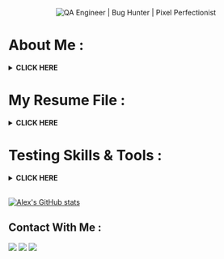 <p align="center">
  <img src="https://iili.io/3Qtf1Hu.gif" alt="QA Engineer | Bug Hunter | Pixel Perfectionist" />
</p>

# About Me :
<details>
<summary><strong>CLICK HERE</strong></summary>  
  
## 👋 Hi, I'm Alex
**QA Engineer with 5+ years of experience in manual testing of web applications.**  
I specialize in functionality, responsiveness, and UX testing across **WordPress**, **Elementor**, **WooCommerce**, and **HTML/CSS**-based websites. Skilled in test case execution, bug reporting, cross-browser/device testing, and validation of third-party integrations such as **Mailchimp**.  
Detail-oriented with a solid understanding of front-end development, and proven success in agile, cross-functional teams using **Teamwork**.

### Responsibilities:

-  Performed **manual testing** of websites built with WordPress, Elementor, and WooCommerce  
-  Tested **new UI/UX designs** for accuracy and alignment with design specifications  
-  Created and executed **detailed checklists**, test cases, and testing documentation  
-  Reported bugs, verified fixes, and conducted **regression testing**  
-  Conducted **cross-browser** and **cross-device testing** to ensure compatibility  
-  Validated **responsive layouts** and markup-to-HTML conversion for visual and functional accuracy  
-  Verified **Mailchimp integration**, including email subscription and automation flows  
-  Provided **ongoing QA support** and post-deployment testing for live websites  
-  Used **Teamwork** to manage tasks, track progress, and collaborate in **agile teams**
  
</details>

# My Resume File :
<details>
<summary><strong>CLICK HERE</strong></summary>
</br>
  
[![Resume](https://img.icons8.com/?size=100&id=Lg8n3Qwr21ix&format=png&color=000000)](https://github.com/AlexKuchkov/Resume/blob/5a76f7b0f27e6425007a2cb1e7fb2586342d4035/AKResume.pdf)

</details>

# Testing Skills & Tools :
<details>
<summary><strong>CLICK HERE</strong></summary>
  
### CMS & eCommerce :
[![WordPress](https://img.shields.io/badge/WordPress-21759B?style=for-the-badge&logo=wordpress&logoColor=white)](https://wordpress.org)
[![Elementor](https://img.shields.io/badge/Elementor-92003B?style=for-the-badge&logo=elementor&logoColor=white)](https://elementor.com)
[![WooCommerce](https://img.shields.io/badge/WooCommerce-96588a?style=for-the-badge&logo=woocommerce&logoColor=white)](https://woocommerce.com)
[![Shopify](https://img.shields.io/badge/Shopify-7AB55C?style=for-the-badge&logo=shopify&logoColor=white)](https://shopify.com)
[![WP Engine](https://img.shields.io/badge/WPEngine-0A96F0?style=for-the-badge)](https://wpengine.com)
[![WP Umbrella](https://img.shields.io/badge/WP%20Umbrella-18A0FB?style=for-the-badge)](https://wp-umbrella.com)

### Frontend Development :
[![HTML5](https://img.shields.io/badge/HTML5-e34f26?style=for-the-badge&logo=html5&logoColor=white)](https://developer.mozilla.org/en-US/docs/Web/Guide/HTML/HTML5)
[![CSS3](https://img.shields.io/badge/CSS3-1572B6?style=for-the-badge&logo=css3&logoColor=white)](https://developer.mozilla.org/en-US/docs/Web/CSS)
[![JavaScript](https://img.shields.io/badge/JavaScript-F7DF1E?style=for-the-badge&logo=javascript&logoColor=black)](https://developer.mozilla.org/en-US/docs/Web/JavaScript)
[![React](https://img.shields.io/badge/React-61DAFB?style=for-the-badge&logo=react&logoColor=black)](https://reactjs.org)
[![Bootstrap](https://img.shields.io/badge/Bootstrap-7952B3?style=for-the-badge&logo=bootstrap&logoColor=white)](https://getbootstrap.com)

### Database & Version Control :
[![MySQL](https://img.shields.io/badge/MySQL-4479A1?style=for-the-badge&logo=mysql&logoColor=white)](https://www.mysql.com)
[![GitHub](https://img.shields.io/badge/GitHub-181717?style=for-the-badge&logo=github&logoColor=white)](https://github.com)

### Project & Issue Management :
[![Teamwork](https://img.shields.io/badge/Teamwork-000000?style=for-the-badge&logo=teamwork&logoColor=white)](https://www.teamwork.com)
[![Jira](https://img.shields.io/badge/Jira-0052CC?style=for-the-badge&logo=jira&logoColor=white)](https://www.atlassian.com/software/jira)

### Email & Marketing Tools :
[![Mailchimp](https://img.shields.io/badge/Mailchimp-FFE01B?style=for-the-badge&logo=mailchimp&logoColor=black)](https://mailchimp.com)
[![Campaign Monitor](https://img.shields.io/badge/Campaign%20Monitor-509CF6?style=for-the-badge&logo=campaignmonitor&logoColor=white)](https://www.campaignmonitor.com)
[![Gmail](https://img.shields.io/badge/Gmail-EA4335?style=for-the-badge&logo=gmail&logoColor=white)](https://mail.google.com)
[![Outlook](https://img.shields.io/badge/Outlook-0072C6?style=for-the-badge&logo=microsoftoutlook&logoColor=white)](https://outlook.live.com)
[![Apple Mail](https://img.shields.io/badge/Mac%20Mail-333333?style=for-the-badge&logo=apple&logoColor=white)](https://www.apple.com/mail/)
[![Thunderbird](https://img.shields.io/badge/Thunderbird-0A84FF?style=for-the-badge&logo=thunderbird&logoColor=white)](https://www.thunderbird.net)
[![Front](https://img.shields.io/badge/Front-FF6F61?style=for-the-badge)](https://front.com)

### Communication & Collaboration :
[![Slack](https://img.shields.io/badge/Slack-4A154B?style=for-the-badge&logo=slack&logoColor=white)](https://slack.com)
[![Microsoft Teams](https://img.shields.io/badge/Microsoft%20Teams-6264A7?style=for-the-badge&logo=microsoftteams&logoColor=white)](https://www.microsoft.com/en/microsoft-teams)
[![Notion](https://img.shields.io/badge/Notion-000000?style=for-the-badge&logo=notion&logoColor=white)](https://www.notion.so)
[![Guru](https://img.shields.io/badge/Guru-5C6AC4?style=for-the-badge)](https://www.getguru.com)

### Design & Visual QA :
[![Figma](https://img.shields.io/badge/Figma-F24E1E?style=for-the-badge&logo=figma&logoColor=white)](https://figma.com)
[![Sketch](https://img.shields.io/badge/Sketch-F7B500?style=for-the-badge&logo=sketch&logoColor=black)](https://www.sketch.com/)
[![Adobe XD](https://img.shields.io/badge/Adobe%20XD-FF61F6?style=for-the-badge&logo=adobexd&logoColor=white)](https://www.adobe.com/products/xd.html)
[![Adobe Photoshop](https://img.shields.io/badge/Photoshop-31A8FF?style=for-the-badge&logo=adobephotoshop&logoColor=white)](https://www.adobe.com/products/photoshop.html)
[![Adobe Illustrator](https://img.shields.io/badge/Illustrator-FF9A00?style=for-the-badge&logo=adobeillustrator&logoColor=white)](https://www.adobe.com/products/illustrator.html)

### Testing & Debugging Tools :
[![Chrome DevTools](https://img.shields.io/badge/DevTools-4285F4?style=for-the-badge&logo=googlechrome&logoColor=white)](https://developer.chrome.com/docs/devtools/)
[![LambdaTest](https://img.shields.io/badge/LambdaTest-00C7B7?style=for-the-badge)](https://www.lambdatest.com)
[![Responsively App](https://img.shields.io/badge/ResponsivelyApp-38B2AC?style=for-the-badge)](https://responsively.app)
[![Pixel Perfect](https://img.shields.io/badge/Pixel%20Perfect-F28D35?style=for-the-badge)](https://addons.mozilla.org/en-US/firefox/addon/pixel-perfect/)
[![WAVE](https://img.shields.io/badge/WAVE%20Accessibility-5C2D91?style=for-the-badge)](https://wave.webaim.org/)
[![Siteimprove](https://img.shields.io/badge/Siteimprove-0B6ABF?style=for-the-badge)](https://siteimprove.com)
[![Google PageSpeed](https://img.shields.io/badge/PageSpeed-4285F4?style=for-the-badge&logo=google&logoColor=white)](https://pagespeed.web.dev)
[![GiftOfSpeed](https://img.shields.io/badge/GiftOfSpeed-009688?style=for-the-badge)](https://www.giftofspeed.com)
[![Lighthouse](https://img.shields.io/badge/Lighthouse-F44B21?style=for-the-badge&logo=lighthouse&logoColor=white)](https://developers.google.com/web/tools/lighthouse)
[![GTmetrix](https://img.shields.io/badge/GTmetrix-008ECC?style=for-the-badge)](https://gtmetrix.com)

### Screenshot & Recording Tools :
[![Taprecord](https://img.shields.io/badge/Taprecord-FF6F00?style=for-the-badge)](https://taprecord.com)
[![ScreenRec](https://img.shields.io/badge/ScreenRec-1E90FF?style=for-the-badge)](https://screenrec.com)
[![Lightshot](https://img.shields.io/badge/Lightshot-7D3C98?style=for-the-badge)](https://app.prntscr.com)
[![Teampaper Snap](https://img.shields.io/badge/Teampaper-2ECC71?style=for-the-badge)](https://teampaper.me/snap)
[![Monosnap](https://img.shields.io/badge/Monosnap-3498DB?style=for-the-badge)](https://monosnap.com)

### Utility & Accessibility Tools :
[![Color Picker](https://img.shields.io/badge/ColorPicker-9B59B6?style=for-the-badge)](https://www.google.com/search?q=color+picker)
[![WhatFont](https://img.shields.io/badge/WhatFont-333333?style=for-the-badge)](https://www.chengyinliu.com/whatfont.html)
[![Page Ruler](https://img.shields.io/badge/Page%20Ruler-4285F4?style=for-the-badge&logo=googlechrome&logoColor=white)](https://chrome.google.com/webstore/detail/page-ruler/cgmnfnmlficgeijcalkgnnkigkefkbhd)

### Cross-Platform Compatibility :
[![Windows](https://img.shields.io/badge/Windows-0078D6?style=for-the-badge&logo=windows&logoColor=white)](https://www.microsoft.com/windows)
[![macOS](https://img.shields.io/badge/macOS-000000?style=for-the-badge&logo=apple&logoColor=white)](https://www.apple.com/macos)
[![Android](https://img.shields.io/badge/Android-3DDC84?style=for-the-badge&logo=android&logoColor=white)](https://www.android.com)
[![iOS](https://img.shields.io/badge/iOS-000000?style=for-the-badge&logo=apple&logoColor=white)](https://www.apple.com/ios)

### Cross-Browser Testing :
[![Chrome](https://img.shields.io/badge/Chrome-4285F4?style=for-the-badge&logo=googlechrome&logoColor=white)](https://www.google.com/chrome)
[![Edge](https://img.shields.io/badge/Edge-0078D7?style=for-the-badge&logo=microsoftedge&logoColor=white)](https://www.microsoft.com/edge)
[![Safari](https://img.shields.io/badge/Safari-1C1C1C?style=for-the-badge&logo=safari&logoColor=white)](https://support.apple.com/safari)
[![Firefox](https://img.shields.io/badge/Firefox-FF7139?style=for-the-badge&logo=firefox-browser&logoColor=white)](https://www.mozilla.org/firefox)
[![Opera](https://img.shields.io/badge/Opera-FF1B2D?style=for-the-badge&logo=opera&logoColor=white)](https://www.opera.com)

### Office & Productivity :
[![Microsoft Office](https://img.shields.io/badge/Microsoft%20Office-D83B01?style=for-the-badge&logo=microsoftoffice&logoColor=white)](https://www.microsoft.com/microsoft-365)
[![Mac Office](https://img.shields.io/badge/Mac%20Office-000000?style=for-the-badge&logo=apple&logoColor=white)](https://www.apple.com/iwork/)
[![Keeper](https://img.shields.io/badge/Keeper-FFB400?style=for-the-badge)](https://www.keepersecurity.com)
[![ProtonVPN](https://img.shields.io/badge/ProtonVPN-8B89CC?style=for-the-badge)](https://protonvpn.com)

</details>
</br>

[![Alex's GitHub stats](https://github-readme-stats.vercel.app/api?username=AlexKuchkov&show_icons=true&theme=transparent)](#)

## Contact With Me :

[<img src="https://custom-icon-badges.demolab.com/badge/LinkedIn-0A66C2?logo=linkedin-white&logoColor=fff" />](https://www.linkedin.com/in/alexkuchkov)
[<img src="https://img.shields.io/badge/Telegram-2CA5E0?logo=telegram&logoColor=white" />](https://t.me/Hollister89)
[<img src="https://img.shields.io/badge/Gmail-D14836?logo=gmail&logoColor=white" />](mailto:alexku4kov@gmail.com)










